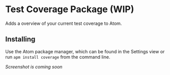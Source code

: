 # Test Coverage Package (WIP)
Adds a overview of your current test coverage to Atom.

## Installing
Use the Atom package manager, which can be found in the Settings view or run `apm install coverage` from the command line.

*Screenshot is coming soon*
